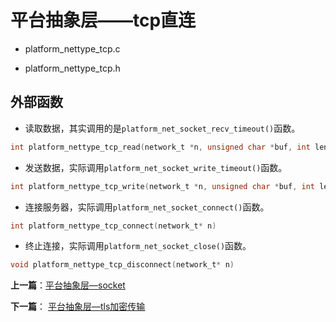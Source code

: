 # 平台抽象层——tcp直连

- platform_nettype_tcp.c

- platform_nettype_tcp.h


## 外部函数

- 读取数据，其实调用的是`platform_net_socket_recv_timeout()`函数。

```c
int platform_nettype_tcp_read(network_t *n, unsigned char *buf, int len, int timeout)
```

- 发送数据，实际调用`platform_net_socket_write_timeout()`函数。

```c
int platform_nettype_tcp_write(network_t *n, unsigned char *buf, int len, int timeout)
```

- 连接服务器，实际调用`platform_net_socket_connect()`函数。

```c
int platform_nettype_tcp_connect(network_t* n)
```

- 终止连接，实际调用`platform_net_socket_close()`函数。

```c
void platform_nettype_tcp_disconnect(network_t* n)
```


**上一篇**：[平台抽象层—socket](./platform_net_socket.md)

**下一篇**： [平台抽象层—tls加密传输](./platform_nettype_tls.md)

